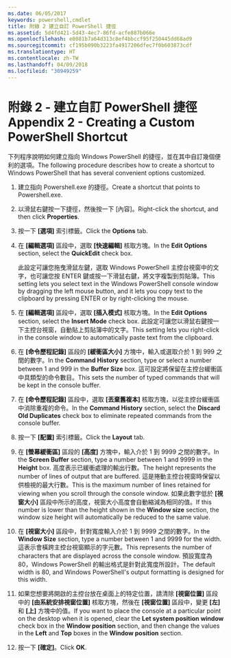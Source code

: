 ```yaml
---
ms.date: 06/05/2017
keywords: powershell,cmdlet
title: 附錄 2 建立自訂 PowerShell 捷徑
ms.assetid: 5d4fd421-5d43-4ec7-86fd-acfe887b066e
ms.openlocfilehash: e8081b7a64d313c8ef4bbccf95f250445dd68ad9
ms.sourcegitcommit: cf195b090b3223fa4917206dfec7f0b603873cdf
ms.translationtype: HT
ms.contentlocale: zh-TW
ms.lasthandoff: 04/09/2018
ms.locfileid: "30949259"
---
```

# <a name="appendix-2---creating-a-custom-powershell-shortcut"></a><span data-ttu-id="edcfb-103">附錄 2 - 建立自訂 PowerShell 捷徑</span><span class="sxs-lookup"><span data-stu-id="edcfb-103">Appendix 2 - Creating a Custom PowerShell Shortcut</span></span>

<span data-ttu-id="edcfb-104">下列程序說明如何建立指向 Windows PowerShell 的捷徑，並在其中自訂幾個便利的選項。</span><span class="sxs-lookup"><span data-stu-id="edcfb-104">The following procedure describes how to create a shortcut to Windows PowerShell that has several convenient options customized.</span></span>

1. <span data-ttu-id="edcfb-105">建立指向 Powershell.exe 的捷徑。</span><span class="sxs-lookup"><span data-stu-id="edcfb-105">Create a shortcut that points to Powershell.exe.</span></span>

2. <span data-ttu-id="edcfb-106">以滑鼠右鍵按一下捷徑，然後按一下 [內容]。</span><span class="sxs-lookup"><span data-stu-id="edcfb-106">Right-click the shortcut, and then click **Properties**.</span></span>

3. <span data-ttu-id="edcfb-107">按一下 **[選項]** 索引標籤。</span><span class="sxs-lookup"><span data-stu-id="edcfb-107">Click the **Options** tab.</span></span>

4. <span data-ttu-id="edcfb-108">在 **[編輯選項]** 區段中，選取 **[快速編輯]** 核取方塊。</span><span class="sxs-lookup"><span data-stu-id="edcfb-108">In the **Edit Options** section, select the **QuickEdit** check box.</span></span>

    <span data-ttu-id="edcfb-109">此設定可讓您拖曳滑鼠左鍵，選取 Windows PowerShell 主控台視窗中的文字，也可讓您按 ENTER 鍵或按一下滑鼠右鍵，將文字複製到剪貼簿。</span><span class="sxs-lookup"><span data-stu-id="edcfb-109">This setting lets you select text in the Windows PowerShell console window by dragging the left mouse button, and it lets you copy text to the clipboard by pressing ENTER or by right-clicking the mouse.</span></span>

5. <span data-ttu-id="edcfb-110">在 **[編輯選項]** 區段中，選取 **[插入模式]** 核取方塊。</span><span class="sxs-lookup"><span data-stu-id="edcfb-110">In the **Edit Options** section, select the **Insert Mode** check box.</span></span> <span data-ttu-id="edcfb-111">此設定可讓您以滑鼠右鍵按一下主控台視窗，自動貼上剪貼簿中的文字。</span><span class="sxs-lookup"><span data-stu-id="edcfb-111">This setting lets you right-click in the console window to automatically paste text from the clipboard.</span></span>

6. <span data-ttu-id="edcfb-112">在 **[命令歷程記錄]** 區段的 **[緩衝區大小]** 方塊中，輸入或選取介於 1 到 999 之間的數字。</span><span class="sxs-lookup"><span data-stu-id="edcfb-112">In the **Command History** section, type or select a number between 1 and 999 in the **Buffer Size** box.</span></span> <span data-ttu-id="edcfb-113">這可設定將保留在主控台緩衝區中具類型的命令數目。</span><span class="sxs-lookup"><span data-stu-id="edcfb-113">This sets the number of typed commands that will be kept in the console buffer.</span></span>

7. <span data-ttu-id="edcfb-114">在 **[命令歷程記錄]** 區段中，選取 **[丟棄舊複本]** 核取方塊，以從主控台緩衝區中消除重複的命令。</span><span class="sxs-lookup"><span data-stu-id="edcfb-114">In the **Command History** section, select the **Discard Old Duplicates** check box to eliminate repeated commands from the console buffer.</span></span>

8. <span data-ttu-id="edcfb-115">按一下 **[配置]** 索引標籤。</span><span class="sxs-lookup"><span data-stu-id="edcfb-115">Click the **Layout** tab.</span></span>

9. <span data-ttu-id="edcfb-116">在 **[螢幕緩衝區]** 區段的 **[高度]** 方塊中，輸入介於 1 到 9999 之間的數字。</span><span class="sxs-lookup"><span data-stu-id="edcfb-116">In the **Screen Buffer** section, type a number between 1 and 9999 in the **Height** box.</span></span> <span data-ttu-id="edcfb-117">高度表示已緩衝處理的輸出行數。</span><span class="sxs-lookup"><span data-stu-id="edcfb-117">The height represents the number of lines of output that are buffered.</span></span> <span data-ttu-id="edcfb-118">這是捲動主控台視窗時保留以供檢視的最大行數。</span><span class="sxs-lookup"><span data-stu-id="edcfb-118">This is the maximum number of lines retained for viewing when you scroll through the console window.</span></span> <span data-ttu-id="edcfb-119">如果此數字低於 **[視窗大小]** 區段中所示的高度，視窗大小高度會自動縮減為相同的值。</span><span class="sxs-lookup"><span data-stu-id="edcfb-119">If this number is lower than the height shown in the **Window size** section, the window size height will automatically be reduced to the same value.</span></span>

10. <span data-ttu-id="edcfb-120">在 **[視窗大小]** 區段中，針對寬度輸入介於 1 到 9999 之間的數字。</span><span class="sxs-lookup"><span data-stu-id="edcfb-120">In the **Window Size** section, type a number between 1 and 9999 for the width.</span></span> <span data-ttu-id="edcfb-121">這表示會橫跨主控台視窗顯示的字元數。</span><span class="sxs-lookup"><span data-stu-id="edcfb-121">This represents the number of characters that are displayed across the console window.</span></span> <span data-ttu-id="edcfb-122">預設寬度為 80，Windows PowerShell 的輸出格式是針對此寬度所設計。</span><span class="sxs-lookup"><span data-stu-id="edcfb-122">The default width is 80, and Windows PowerShell's output formatting is designed for this width.</span></span>

11. <span data-ttu-id="edcfb-123">如果您想要將開啟的主控台放在桌面上的特定位置，請清除 **[視窗位置]** 區段中的 **[由系統安排視窗位置]** 核取方塊，然後在 **[視窗位置]** 區段中，變更 **[左]** 和 **[上]** 方塊中的值。</span><span class="sxs-lookup"><span data-stu-id="edcfb-123">If you want to place the console at a particular point on the desktop when it is opened, clear the **Let system position window** check box in the **Window position** section, and then change the values in the **Left** and **Top** boxes in the **Window position** section.</span></span>

12. <span data-ttu-id="edcfb-124">按一下 **[確定]**。</span><span class="sxs-lookup"><span data-stu-id="edcfb-124">Click **OK**.</span></span>